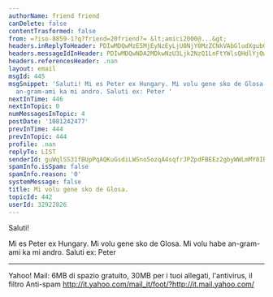 ```yaml
---
authorName: friend friend
canDelete: false
contentTrasformed: false
from: =?iso-8859-1?q?friend=20friend?= &lt;amici2000@...&gt;
headers.inReplyToHeader: PDIwMDQwMzE5MjEyNzEyLjU0NjY0MzZCNkVAbGludXgubG9jYWw+
headers.messageIdInHeader: PDIwMDQwNDA2MDkwNzU3Ljk2NzQ1LnFtYWlsQHdlYjQwODA1Lm1haWwueWFob28uY29tPg==
headers.referencesHeader: .nan
layout: email
msgId: 445
msgSnippet: 'Saluti! Mi es Peter ex Hungary. Mi volu gene sko de Glosa. Mi volu habe
  an-gram-ami ka mi andro. Saluti ex: Peter '
nextInTime: 446
nextInTopic: 0
numMessagesInTopic: 4
postDate: '1081242477'
prevInTime: 444
prevInTopic: 444
profile: .nan
replyTo: LIST
senderId: guWqlSS31fBUpPqAQKuGsdiLWSno5ozqA4sqfrJPZpdFBEEz2gbyWWLmMY8IBr_THe6XA_UYyvFFY8E_lII4VF4IW1PzkWFc2xDobkOi7_dUuzt6XIyrf34O8fVs
spamInfo.isSpam: false
spamInfo.reason: '0'
systemMessage: false
title: Mi volu gene sko de Glosa.
topicId: 442
userId: 32922826
---
```


 Saluti!

Mi es Peter ex Hungary.
Mi volu gene sko de Glosa.
Mi volu habe an-gram-ami ka mi andro.
Saluti ex: Peter

______________________________________________________________________
Yahoo! Mail: 6MB di spazio gratuito, 30MB per i tuoi allegati, l'antivirus, il filtro Anti-spam
http://it.yahoo.com/mail_it/foot/?http://it.mail.yahoo.com/

